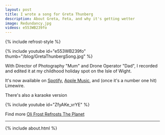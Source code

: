 ```yaml
---
layout: post
title: I wrote a song for Greta Thunberg
description: About Greta, Feta, and why it's getting wetter
image: Redundancy.jpg
videos: e553WB239fo
---
```


{% include refrost-style %}

{% include youtube id="e553WB239fo" thumb="/blog/GretaThunbergSong.jpg" %}

With Director of Photography "Mum" and Drone Operator "Dad", I recorded and edited it at my childhood holiday spot on the Isle of Wight.

It's now available on [Spotify](https://open.spotify.com/track/3WdqFO10RbW4dtrPMqXEiz?si=rjEW7GBvTAWY1q_GE4USfQ), [Apple Music](https://music.apple.com/us/album/the-greta-thunberg-song-single/1538647164), and (once it's a number one hit) Limewire.

There's also a karaoke version

{% include youtube id="ZfyAKe_vrYE" %}

Find more [Oli Frost Refrosts The Planet](/refrost)

---



{% include about.html %}
